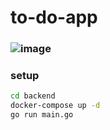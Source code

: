 # to-do-app
### ![image](https://github.com/user-attachments/assets/baa8dd4d-8403-411e-8bb0-41b5f34dd925)

### setup
```bash
cd backend
docker-compose up -d
go run main.go
```
